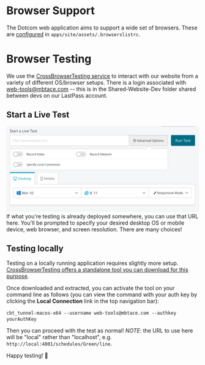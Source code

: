 # Browser Support

The Dotcom web application aims to support a wide set of browsers. These are [configured](https://github.com/browserslist/browserslist) in `apps/site/assets/.browserslistrc`.

# Browser Testing

We use the [CrossBrowserTesting service](https://app.crossbrowsertesting.com/login) to interact with our website from a variety of different OS/browser setups. There is a login associated with web-tools@mbtace.com -- this is in the Shared-Website-Dev folder shared between devs on our LastPass account.

## Start a Live Test

![](./Browser-Testing-LiveTest.png)
If what you're testing is already deployed somewhere, you can use that URL here. You'll be prompted to specify your desired desktop OS or mobile device, web browser, and screen resolution. There are many choices!

## Testing locally

Testing on a locally running application requires slightly more setup. [CrossBrowserTesting offers a standalone tool you can download for this purpose](https://help.crossbrowsertesting.com/local-connection/general/using-packaged-local-connection-tool/).

Once downloaded and extracted, you can activate the tool on your command line as follows (you can view the command with your auth key by clicking the **Local Connection** link in the top navigation bar):

```
cbt_tunnel-macos-x64 --username web-tools@mbtace.com --authkey yourAuthKey
```

Then you can proceed with the test as normal! _NOTE_: the URL to use here will be "local" rather than "localhost", e.g. `http://local:4001/schedules/Green/line`.

Happy testing! 🎉
